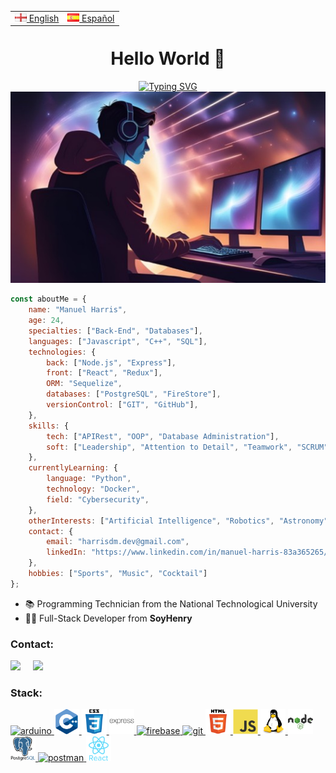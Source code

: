 <table align="right">
 <td><a href="README_en.md"><img src="img/en-flag.png" height="13"> English</a></td>
 <td><a href="README.md"><img src="img/es-flag.png" height="13"> Español</a></td>
</table>

<br/>
<br/>

<h1 align="center">Hello World 👋</h1>

<div align="center">
<a href="https://git.io/typing-svg"><img src="https://readme-typing-svg.demolab.com?font=Fira+Code&pause=1000&center=true&vCenter=true&width=435&lines=Back-End+Developer+(Node.Js);Database+Administrator+(SQL);Software+developer+(C%2B%2B)" alt="Typing SVG" /></a>
 </div>
<section align="center">
 <img src="img/Portada.jpg">
</section>

```javascript
const aboutMe = {
    name: "Manuel Harris",
    age: 24,
    specialties: ["Back-End", "Databases"],
    languages: ["Javascript", "C++", "SQL"],
    technologies: {
        back: ["Node.js", "Express"],
        front: ["React", "Redux"],
        ORM: "Sequelize",
        databases: ["PostgreSQL", "FireStore"],
        versionControl: ["GIT", "GitHub"],
    },
    skills: {
        tech: ["APIRest", "OOP", "Database Administration"],
        soft: ["Leadership", "Attention to Detail", "Teamwork", "SCRUM"]
    },
    currentlyLearning: {
        language: "Python",
        technology: "Docker",
        field: "Cybersecurity", 
    },
    otherInterests: ["Artificial Intelligence", "Robotics", "Astronomy"],
    contact: {
        email: "harrisdm.dev@gmail.com",
        linkedIn: "https://www.linkedin.com/in/manuel-harris-83a365265/"
    },
    hobbies: ["Sports", "Music", "Cocktail"]
};
```

- 📚 Programming Technician from the National Technological University
- 👨‍💻 Full-Stack Developer from **SoyHenry**

<h3 align="left">Contact:</h3>
<p align="left">
<a href="https://www.linkedin.com/in/manuel-harris-83a365265//"><img src="https://img.shields.io/badge/linkedin-%230077B5.svg?&style=for-the-badge&logo=linkedin&logoColor=white" /></a>&nbsp;&nbsp;&nbsp;&nbsp;
<a href="mailto:harrisdm.dev@gmail.com?Subject=Hello%20Manuel,%20tell%20me%20more%20about%20you%20and%20your%20skills"><img src="https://img.shields.io/badge/gmail-%23D14836.svg?&style=for-the-badge&logo=gmail&logoColor=white" /></a>&nbsp;&nbsp;&nbsp;&nbsp

<h3 align="left">Stack:</h3>
<p align="left"> <a href="https://www.arduino.cc/" target="_blank" rel="noreferrer"> <img src="https://cdn.worldvectorlogo.com/logos/arduino-1.svg" alt="arduino" width="40" height="40"/> </a> <a href="https://www.w3schools.com/cpp/" target="_blank" rel="noreferrer"> <img src="https://raw.githubusercontent.com/devicons/devicon/master/icons/cplusplus/cplusplus-original.svg" alt="cplusplus" width="40" height="40"/> </a> <a href="https://www.w3schools.com/css/" target="_blank" rel="noreferrer"> <img src="https://raw.githubusercontent.com/devicons/devicon/master/icons/css3/css3-original-wordmark.svg" alt="css3" width="40" height="40"/> </a> <a href="https://expressjs.com" target="_blank" rel="noreferrer"> <img src="https://raw.githubusercontent.com/devicons/devicon/master/icons/express/express-original-wordmark.svg" alt="express" width="40" height="40"/> </a> <a href="https://firebase.google.com/" target="_blank" rel="noreferrer"> <img src="https://www.vectorlogo.zone/logos/firebase/firebase-icon.svg" alt="firebase" width="40" height="40"/> </a> <a href="https://git-scm.com/" target="_blank" rel="noreferrer"> <img src="https://www.vectorlogo.zone/logos/git-scm/git-scm-icon.svg" alt="git" width="40" height="40"/> </a> <a href="https://www.w3.org/html/" target="_blank" rel="noreferrer"> <img src="https://raw.githubusercontent.com/devicons/devicon/master/icons/html5/html5-original-wordmark.svg" alt="html5" width="40" height="40"/> </a> <a href="https://developer.mozilla.org/en-US/docs/Web/JavaScript" target="_blank" rel="noreferrer"> <img src="https://raw.githubusercontent.com/devicons/devicon/master/icons/javascript/javascript-original.svg" alt="javascript" width="40" height="40"/> </a> <a href="https://www.linux.org/" target="_blank" rel="noreferrer"> <img src="https://raw.githubusercontent.com/devicons/devicon/master/icons/linux/linux-original.svg" alt="linux" width="40" height="40"/> </a> <a href="https://nodejs.org" target="_blank" rel="noreferrer"> <img src="https://raw.githubusercontent.com/devicons/devicon/master/icons/nodejs/nodejs-original-wordmark.svg" alt="nodejs" width="40" height="40"/> </a> <a href="https://www.postgresql.org" target="_blank" rel="noreferrer"> <img src="https://raw.githubusercontent.com/devicons/devicon/master/icons/postgresql/postgresql-original-wordmark.svg" alt="postgresql" width="40" height="40"/> </a> <a href="https://postman.com" target="_blank" rel="noreferrer"> <img src="https://www.vectorlogo.zone/logos/getpostman/getpostman-icon.svg" alt="postman" width="40" height="40"/> </a> <a href="https://reactjs.org/" target="_blank" rel="noreferrer"> <img src="https://raw.githubusercontent.com/devicons/devicon/master/icons/react/react-original-wordmark.svg" alt="react" width="40" height="40"/> </a> </p>
